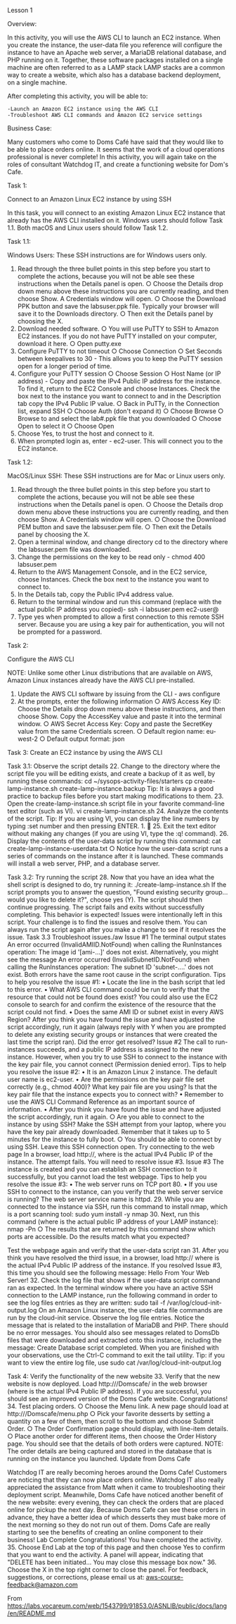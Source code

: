 Lesson 1
   
Overview:

In this activity, you will use the AWS CLI to launch an EC2 instance. When you create the instance, 
the user-data file you reference will configure the instance to have an Apache web server, a MariaDB relational database, and PHP running on it.
Together, these software packages installed on a single machine are often referred to as a LAMP stack
LAMP stacks are a common way to create a website, which also has a database backend deployment, on a single machine.

After completing this activity, you will be able to:

	-Launch an Amazon EC2 instance using the AWS CLI
	-Troubleshoot AWS CLI commands and Amazon EC2 service settings
   
Business Case:

Many customers who come to Doms Café have said that they would like to be able to place orders online.
It seems that the work of a cloud operations professional is never complete! 
In this activity, you will again take on the roles of consultant Watchdog IT, and create a functioning website for Dom's Cafe.



Task 1: 

Connect to an Amazon Linux EC2 instance by using SSH

In this task, you will connect to an existing Amazon Linux EC2 instance that already has the AWS CLI installed on it.
Windows users should follow Task 1.1. 
Both macOS and Linux users should follow Task 1.2.

Task 1.1: 

Windows Users: These SSH instructions are for Windows users only.

1. Read through the three bullet points in this step before you start to complete the actions, because you will not be able see these instructions when the Details panel is open.
		○ Choose the Details drop down menu above these instructions you are currently reading, and then choose Show. A Credentials window will open.
		○ Choose the Download PPK button and save the labsuser.ppk file. Typically your browser will save it to the Downloads directory.
		○ Then exit the Details panel by choosing the X.
2. Download needed software.
		○ You will use PuTTY to SSH to Amazon EC2 instances. If you do not have PuTTY installed on your computer, download it here.
		○ Open putty.exe
3. Configure PuTTY to not timeout
		○ Choose Connection
		○ Set Seconds between keepalives to 30
			- This allows you to keep the PuTTY session open for a longer period of time.
4. Configure your PuTTY session
		○ Choose Session
		○ Host Name (or IP address) - Copy and paste the IPv4 Public IP address for the instance. 
			To find it, return to the EC2 Console and choose Instances. 
			Check the box next to the instance you want to connect to and in the Description tab copy the IPv4 Public IP value.
		○ Back in PuTTy, in the Connection list, expand  SSH
		○ Choose Auth (don't expand it)
		○ Choose Browse
		○ Browse to and select the lab#.ppk file that you downloaded
		○ Choose Open to select it
		○ Choose Open
5. Choose Yes, to trust the host and connect to it.
6. When prompted login as, enter - ec2-user. This will connect you to the EC2 instance.

   
Task 1.2: 

MacOS/Linux SSH: These SSH instructions are for Mac or Linux users only.

1. Read through the three bullet points in this step before you start to complete the actions, 
	 because you will not be able see these instructions when the Details panel is open.
		○ Choose the Details drop down menu above these instructions you are currently reading, and then choose Show. A Credentials window will open.
		○ Choose the Download PEM button and save the labsuser.pem file.
		○ Then exit the Details panel by choosing the X.
2. Open a terminal window, and change directory cd to the directory where the labsuser.pem file was downloaded.
3. Change the permissions on the key to be read only - chmod 400 labsuser.pem
4. Return to the AWS Management Console, and in the EC2 service, choose Instances. 
	 Check the box next to the instance you want to connect to.
5. In the Details tab, copy the Public IPv4 address value.
6. Return to the terminal window and run this command (replace <public-ip> with the actual public IP address you copied)-
	 ssh -i labsuser.pem ec2-user@<public-ip>
7. Type yes when prompted to allow a first connection to this remote SSH server.
	 Because you are using a key pair for authentication, you will not be prompted for a password.
   
Task 2: 

Configure the AWS CLI

NOTE: Unlike some other Linux distributions that are available on AWS, Amazon Linux instances already have the AWS CLI pre-installed.
1. Update the AWS CLI software by issuing from the CLI - aws configure
2. At the prompts, enter the following information
		○ AWS Access Key ID: Choose the Details drop down menu above these instructions, and then choose Show. Copy the AccessKey value and paste it into the terminal window.
		○ AWS Secret Access Key: Copy and paste the SecretKey value from the same Credentials screen.
		○ Default region name: eu-west-2
		○ Default output format: json
   
Task 3: Create an EC2 instance by using the AWS CLI
   
Task 3.1: Observe the script details
	22. Change to the directory where the script file you will be editing exists, and create a backup of it as well, by running these commands:
cd ~/sysops-activity-files/starters
cp create-lamp-instance.sh create-lamp-instance.backup
Tip: It is always a good practice to backup files before you start making modifications to them.
	23. Open the create-lamp-instance.sh script file in your favorite command-line text editor (such as VI).
vi create-lamp-instance.sh
	24. Analyze the contents of the script.
Tip: If you are using VI, you can display the line numbers by typing :set number and then pressing ENTER.
		1. 
	25. Exit the text editor without making any changes (if you are using VI, type the :q! command).
	26. Display the contents of the user-data script by running this command:
cat create-lamp-instance-userdata.txt
		○ Notice how the user-data script runs a series of commands on the instance after it is launched. These commands will install a web server, PHP, and a database server.
   
Task 3.2: Try running the script
	28. Now that you have an idea what the shell script is designed to do, try running it:
./create-lamp-instance.sh
If the script prompts you to answer the question, "Found existing security group... would you like to delete it?", choose yes (Y). The script should then continue progressing.
The script fails and exits without successfully completing. This behavior is expected!
Issues were intentionally left in this script. Your challenge is to find the issues and resolve them. You can always run the script again after you make a change to see if it resolves the issue.
Task 3.3 Troubleshoot issues./aw
Issue #1
The terminal output states An error occurred (InvalidAMIID.NotFound) when calling the RunInstances operation: The image id '[ami-...]' does not exist. Alternatively, you might see the message An error occurred (InvalidSubnetID.NotFound) when calling the RunInstances operation: The subnet ID 'subnet-....' does not exist. Both errors have the same root cause in the script configuration.
Tips to help you resolve the issue #1:
	• Locate the line in the bash script that led to this error.
	• What AWS CLI command could be run to verify that the resource that could not be found does exist? You could also use the EC2 console to search for and confirm the existence of the resource that the script could not find.
	• Does the same AMI ID or subnet exist in every AWS Region? After you think you have found the issue and have adjusted the script accordingly, run it again (always reply with Y when you are prompted to delete any existing security groups or instances that were created the last time the script ran). Did the error get resolved?
Issue #2
The call to run-instances succeeds, and a public IP address is assigned to the new instance. However, when you try to use SSH to connect to the instance with the key pair file, you cannot connect (Permission denied error).
Tips to help you resolve the issue #2:
	• It is an Amazon Linux 2 instance. The default user name is ec2-user.
	• Are the permissions on the key pair file set correctly (e.g., chmod 400)? What key pair file are you using? Is that the key pair file that the instance expects you to connect with?
	• Remember to use the AWS CLI Command Reference as an important source of information.
	• After you think you have found the issue and have adjusted the script accordingly, run it again.
		○ Are you able to connect to the instance by using SSH? Make the SSH attempt from your laptop, where you have the key pair already downloaded. Remember that it takes up to 5 minutes for the instance to fully boot.
		○ You should be able to connect by using SSH. Leave this SSH connection open.
Try connecting to the web page
In a browser, load http://<public-ip>, where <public-ip> is the actual IPv4 Public IP of the instance.
The attempt fails. You will need to resolve issue #3.
Issue #3
The instance is created and you can establish an SSH connection to it successfully, but you cannot load the test webpage.
Tips to help you resolve the issue #3:
	• The web server runs on TCP port 80.
	• If you use SSH to connect to the instance, can you verify that the web server service is running? The web server service name is httpd.
	29. While you are connected to the instance via SSH, run this command to install nmap, which is a port scanning tool:
sudo yum install -y nmap
	30. Next, run this command (where <public-ip> is the actual public IP address of your LAMP instance):
nmap -Pn <public-ip>
		○ The results that are returned by this command show which ports are accessible. Do the results match what you expected?
   
Test the webpage again and verify that the user-data script ran
	31. After you think you have resolved the third issue, in a browser, load http://<public-ip> where <public-ip> is the actual IPv4 Public IP address of the instance.
If you resolved Issue #3, this time you should see the following message: Hello From Your Web Server!
	32. Check the log file that shows if the user-data script command ran as expected.
In the terminal window where you have an active SSH connection to the LAMP instance, run the following command in order to see the log files entries as they are written:
sudo tail -f /var/log/cloud-init-output.log
On an Amazon Linux instance, the user-data file commands are run by the cloud-init service.
Observe the log file entries. Notice the message that is related to the installation of MariaDB and PHP. There should be no error messages.
You should also see messages related to DomsDb files that were downloaded and extracted onto this instance, including the message: Create Database script completed.
When you are finished with your observations, use the Ctrl-C command to exit the tail utility.
Tip: if you want to view the entire log file, use sudo cat /var/log/cloud-init-output.log
   
Task 4: Verify the functionality of the new website
	33. Verify that the new website is now deployed.
Load http://<public-ip>/Domscafe/ in the web browser (where <public-ip> is the actual IPv4 Public IP address).
If you are successful, you should see an improved version of the Doms Cafe website. Congratulations!
	34. Test placing orders.
		○ Choose the Menu link. A new page should load at http://<public-ip>/Domscafe/menu.php
		○ Pick your favorite desserts by setting a quantity on a few of them, then scroll to the bottom and choose Submit Order.
		○ The Order Confirmation page should display, with line-item details.
		○ Place another order for different items, then choose the Order History page. You should see that the details of both orders were captured.
NOTE: The order details are being captured and stored in the database that is running on the instance you launched.
    Update from Doms Cafe

Watchdog IT are really becoming heroes around the Doms Cafe! Customers are noticing that they can now place orders online. Watchdog IT also really appreciated the assistance from Matt when it came to troubleshooting their deployment script.
Meanwhile, Doms Cafe have noticed another benefit of the new website: every evening, they can check the orders that are placed online for pickup the next day. Because Doms Cafe can see these orders in advance, they have a better idea of which desserts they must bake more of the next morning so they do not run out of them. Doms Cafe are really starting to see the benefits of creating an online component to their business!
Lab Complete
Congratulations! You have completed the activity.
	35. Choose End Lab at the top of this page and then choose Yes to confirm that you want to end the activity.
A panel will appear, indicating that "DELETE has been initiated... You may close this message box now."
	36. Choose the X in the top right corner to close the panel.
For feedback, suggestions, or corrections, please email us at: aws-course-feedback@amazon.com


From <https://labs.vocareum.com/web/1543799/91853.0/ASNLIB/public/docs/lang/en/README.md> 
